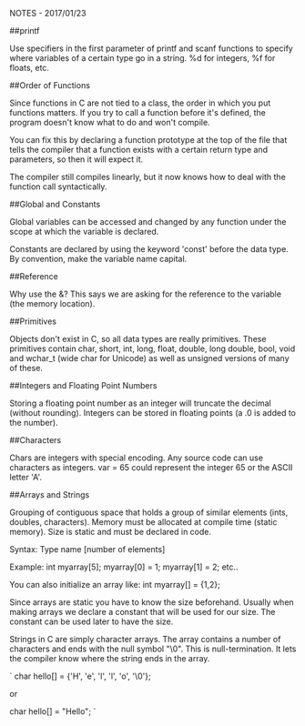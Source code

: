 NOTES - 2017/01/23

##printf

Use specifiers in the first parameter of printf and scanf functions to
specify where variables of a certain type go in a string.
%d for integers, %f for floats, etc.

##Order of Functions

Since functions in C are not tied to a class, the order in which you put
functions matters. If you try to call a function before it's defined, the
program doesn't know what to do and won't compile. 

You can fix this by declaring a function prototype at the top of the file
that tells the compiler that a function exists with a certain return type
and parameters, so then it will expect it.

The compiler still compiles linearly, but it now knows how to deal with
the function call syntactically. 

##Global and Constants

Global variables can be accessed and changed by any function under the
scope at which the variable is declared.

Constants are declared by using the keyword 'const' before the data type.
By convention, make the variable name capital.

##Reference

Why use the &? This says we are asking for the reference to the variable
(the memory location).

##Primitives

Objects don't exist in C, so all data types are really primitives. These
primitives contain char, short, int, long, float, double, long double,
bool, void and wchar_t (wide char for Unicode) as well as unsigned 
versions of many of these.

##Integers and Floating Point Numbers

Storing a floating point number as an integer will truncate the decimal
(without rounding). Integers can be stored in floating points (a .0 is
added to the number).

##Characters

Chars are integers with special encoding. Any source code can use
characters as integers. var = 65 could represent the integer 65 or the
ASCII letter 'A'.

##Arrays and Strings

Grouping of contiguous space that holds a group of similar elements (ints,
doubles, characters). Memory must be allocated at compile time (static
memory). Size is static and must be declared in code.

Syntax: Type name [number of elements]

Example: int myarray[5];
		 myarray[0] = 1;
		 myarray[1] = 2;
		 etc..

You can also initialize an array like: int myarray[] = {1,2};

Since arrays are static you have to know the size beforehand. Usually when
making arrays we declare a constant that will be used for our size. The
constant can be used later to have the size.

Strings in C are simply character arrays. The array contains a number of
characters and ends with the null symbol "\0". This is null-termination.
It lets the compiler know where the string ends in the array.

`
char hello[] = {'H', 'e', 'l', 'l', 'o', '\0'};

or

char hello[] = "Hello";
`
